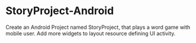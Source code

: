 # StoryProject-Android
Create an Android Project named StoryProject, that plays a word game with mobile user. Add more widgets to layout resource defining UI activity. 
